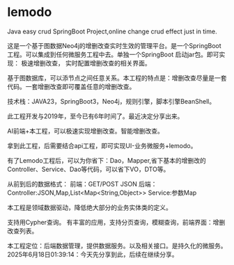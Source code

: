 # lemodo
Java easy crud SpringBoot Project,online change crud effect just in time.

这是一个基于图数据Neo4j的增删改查实时生效的管理平台。是一个SpringBoot工程。可以集成到任何微服务工程中去。单独一个SpringBoot 启动jar包。即可实现：
极速增删改查，
实时配置增删改查的相关界面。

基于图数据库，可以添节点之间任意关系。本工程的特点是：增删改查尽量是一套代码。一套增删改查即可覆盖任意的增删改查。

技术栈：JAVA23，SpringBoot3，Neo4j，规则引擎，脚本引擎BeanShell。

此工程开发与2019年，至今已有6年时间了。最近决定分享出来。

AI前端+本工程，可以极速实现增删改查。智能增删改查。

拿到此工程，后需要结合api工程，即可实现UI-业务微服务+lemodo。

有了Lemodo工程后，可以为你省下：Dao，Mapper,省下基本的增删改的Controller、Service、Dao等代码，可以省下VO，DTO等。

从前到后的数据格式：
前端：GET/POST JSON
后端：
Controller:JSON,Map,List<Map<String,Object>>
Service:参数Map

本工程是领域数据驱动，降低绝大部分的业务实体类的定义。

支持用Cypher查询。
有丰富的应用，支持分页查询，模糊查询，前端界面：增删改查列表。

本工程定位：后端数据管理，提供数据服务。以及相关接口。是持久化的微服务。
2025年6月18日01:39:14：今天先分享到此，后续在继续分享。


